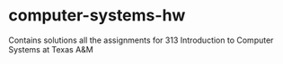 # computer-systems-hw
Contains solutions all the assignments for 313 Introduction to Computer Systems at Texas A&amp;M
